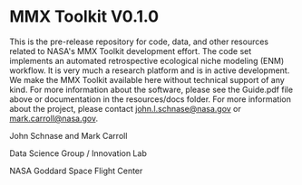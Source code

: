 # MMX Toolkit V0.1.0

This is the pre-release repository for code, data, and other resources related to NASA's MMX Toolkit development effort. The code set implements an automated retrospective ecological niche modeling (ENM) workflow. It is very much a research platform and is in active development. We make the MMX Toolkit available here without technical support of any kind. For more information about the software, please see the Guide.pdf file above or documentation in the resources/docs folder. For more information about the project, please contact john.l.schnase@nasa.gov or mark.carroll@nasa.gov.

John Schnase and Mark Carroll

Data Science Group / Innovation Lab

NASA Goddard Space Flight Center
